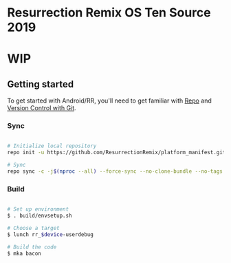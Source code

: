 # Resurrection Remix OS Ten Source 2019 #

# WIP #

Getting started
---------------

To get started with Android/RR, you'll need to get
familiar with [Repo](https://source.android.com/source/using-repo.html) and [Version Control with Git](https://source.android.com/source/version-control.html).

### Sync ###

```bash

# Initialize local repository
repo init -u https://github.com/ResurrectionRemix/platform_manifest.git -b ten

# Sync
repo sync -c -j$(nproc --all) --force-sync --no-clone-bundle --no-tags
```

### Build ###

```bash

# Set up environment
$ . build/envsetup.sh

# Choose a target
$ lunch rr_$device-userdebug

# Build the code
$ mka bacon
```
